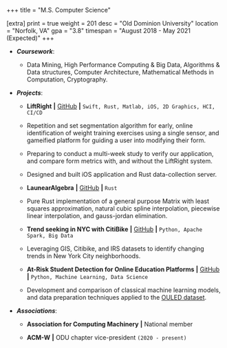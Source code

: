 +++
title = "M.S. Computer Science"

[extra]
print = true
weight = 201
desc = "Old Dominion University"
location = "Norfolk, VA"
gpa = "3.8"
timespan = "August 2018 - May 2021 (Expected)"
+++
* ___Coursework___:
  * Data Mining, High Performance Computing & Big Data, Algorithms & Data structures, Computer Architecture, Mathematical Methods in Computation, Cryptography.
  
* ___Projects___:
  * __LiftRight__ __\|__ [GitHub](https://github.com/LiftRight) __\|__ `Swift, Rust, Matlab, iOS, 2D Graphics, HCI, CI/CD`
  * Repetition and set segmentation algorithm for early, online identification of weight training exercises using a single sensor, and gameified platform for guiding a user into modifying their form.
  * Preparing to conduct a multi-week study to verify our application, and compare form metrics with, and without the LiftRight system.
  * Designed and built iOS application and Rust data-collection server.
  
  * __LaunearAlgebra__ __\|__ [GitHub](https://github.com/lamalex/launearalgebra) __\|__ `Rust`
  * Pure Rust implementation of a general purpose Matrix with least squares approximation, natural cubic spline interpolation, piecewise linear interpolation, and gauss-jordan elimination.

  * __Trend seeking in NYC with CitiBike__ __\|__ [GitHub](https://github.com/lamalex/cs724-bigdata-capstone) __\|__ `Python, Apache Spark, Big Data`
  * Leveraging GIS, Citibike, and IRS datasets to identify changing trends in New York City neighborhoods.

  * __At-Risk Student Detection for Online Education Platforms__ __\|__ <a href="">GitHub</a> __\|__ `Python, Machine Learning, Data Science`
  * Development and comparison of classical machine learning models, and data preparation techniques applied to the <a href="">OULED dataset</a>.

* ___Associations___:
  * __Association for Computing Machinery__ __\|__ National member

  * __ACM-W__ __\|__ ODU chapter vice-president `(2020 - present)`